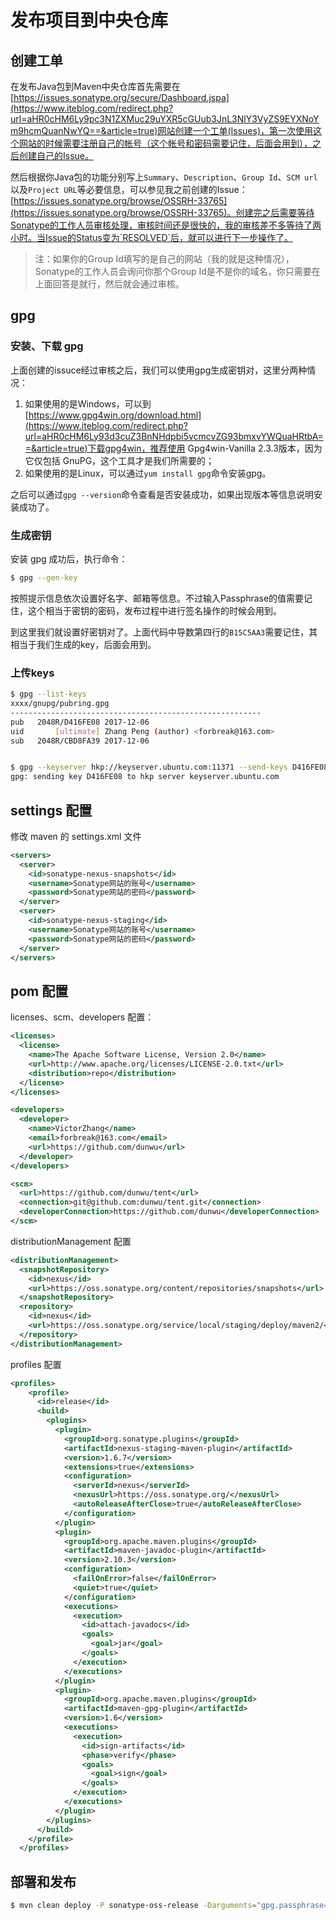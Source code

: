 # 发布项目到中央仓库

## 创建工单

在发布Java包到Maven中央仓库首先需要在[https://issues.sonatype.org/secure/Dashboard.jspa](https://www.iteblog.com/redirect.php?url=aHR0cHM6Ly9pc3N1ZXMuc29uYXR5cGUub3JnL3NlY3VyZS9EYXNoYm9hcmQuanNwYQ==&article=true)网站创建一个工单(Issues)，第一次使用这个网站的时候需要注册自己的帐号（这个帐号和密码需要记住，后面会用到），之后创建自己的Issue。

然后根据你Java包的功能分别写上`Summary`、`Description`、`Group Id`、`SCM url`以及`Project URL`等必要信息，可以参见我之前创建的Issue：[https://issues.sonatype.org/browse/OSSRH-33765](https://issues.sonatype.org/browse/OSSRH-33765)。创建完之后需要等待Sonatype的工作人员审核处理，审核时间还是很快的，我的审核差不多等待了两小时。当Issue的Status变为`RESOLVED`后，就可以进行下一步操作了。

> 注：如果你的Group Id填写的是自己的网站（我的就是这种情况），Sonatype的工作人员会询问你那个Group Id是不是你的域名，你只需要在上面回答是就行，然后就会通过审核。

## gpg

### 安装、下载 gpg

上面创建的issuce经过审核之后，我们可以使用gpg生成密钥对，这里分两种情况：

1. 如果使用的是Windows，可以到[https://www.gpg4win.org/download.html](https://www.iteblog.com/redirect.php?url=aHR0cHM6Ly93d3cuZ3BnNHdpbi5vcmcvZG93bmxvYWQuaHRtbA==&article=true)下载gpg4win，推荐使用 Gpg4win-Vanilla 2.3.3版本，因为它仅包括 GnuPG，这个工具才是我们所需要的；
2. 如果使用的是Linux，可以通过`yum install gpg`命令安装gpg。

之后可以通过`gpg --version`命令查看是否安装成功，如果出现版本等信息说明安装成功了。

### 生成密钥

安装 gpg 成功后，执行命令：

```bash
$ gpg --gen-key
```

按照提示信息依次设置好名字、邮箱等信息。不过输入Passphrase的值需要记住，这个相当于密钥的密码，发布过程中进行签名操作的时候会用到。

到这里我们就设置好密钥对了。上面代码中导数第四行的`B15C5AA3`需要记住，其相当于我们生成的key，后面会用到。

### 上传keys

```bash
$ gpg --list-keys
xxxx/gnupg/pubring.gpg
--------------------------------------------------------
pub   2048R/D416FE08 2017-12-06
uid       [ultimate] Zhang Peng (author) <forbreak@163.com>
sub   2048R/CBD8FA39 2017-12-06


$ gpg --keyserver hkp://keyserver.ubuntu.com:11371 --send-keys D416FE08
gpg: sending key D416FE08 to hkp server keyserver.ubuntu.com
```

## settings 配置

修改 maven 的 settings.xml 文件

```xml
<servers>
  <server>
    <id>sonatype-nexus-snapshots</id>
    <username>Sonatype网站的账号</username>
    <password>Sonatype网站的密码</password>
  </server>
  <server>
    <id>sonatype-nexus-staging</id>
    <username>Sonatype网站的账号</username>
    <password>Sonatype网站的密码</password>
  </server>
</servers>
```

## pom 配置

licenses、scm、developers 配置：

```xml
<licenses>
  <license>
    <name>The Apache Software License, Version 2.0</name>
    <url>http://www.apache.org/licenses/LICENSE-2.0.txt</url>
    <distribution>repo</distribution>
  </license>
</licenses>

<developers>
  <developer>
    <name>VictorZhang</name>
    <email>forbreak@163.com</email>
    <url>https://github.com/dunwu</url>
  </developer>
</developers>

<scm>
  <url>https://github.com/dunwu/tent</url>
  <connection>git@github.com:dunwu/tent.git</connection>
  <developerConnection>https://github.com/dunwu</developerConnection>
</scm>
```

distributionManagement 配置

```xml
<distributionManagement>
  <snapshotRepository>
    <id>nexus</id>
    <url>https://oss.sonatype.org/content/repositories/snapshots</url>
  </snapshotRepository>
  <repository>
    <id>nexus</id>
    <url>https://oss.sonatype.org/service/local/staging/deploy/maven2/</url>
  </repository>
</distributionManagement>	
```

profiles 配置

```xml
<profiles>
    <profile>
      <id>release</id>
      <build>
        <plugins>
          <plugin>
            <groupId>org.sonatype.plugins</groupId>
            <artifactId>nexus-staging-maven-plugin</artifactId>
            <version>1.6.7</version>
            <extensions>true</extensions>
            <configuration>
              <serverId>nexus</serverId>
              <nexusUrl>https://oss.sonatype.org/</nexusUrl>
              <autoReleaseAfterClose>true</autoReleaseAfterClose>
            </configuration>
          </plugin>
          <plugin>
            <groupId>org.apache.maven.plugins</groupId>
            <artifactId>maven-javadoc-plugin</artifactId>
            <version>2.10.3</version>
            <configuration>
              <failOnError>false</failOnError>
              <quiet>true</quiet>
            </configuration>
            <executions>
              <execution>
                <id>attach-javadocs</id>
                <goals>
                  <goal>jar</goal>
                </goals>
              </execution>
            </executions>
          </plugin>
          <plugin>
            <groupId>org.apache.maven.plugins</groupId>
            <artifactId>maven-gpg-plugin</artifactId>
            <version>1.6</version>
            <executions>
              <execution>
                <id>sign-artifacts</id>
                <phase>verify</phase>
                <goals>
                  <goal>sign</goal>
                </goals>
              </execution>
            </executions>
          </plugin>
        </plugins>
      </build>
    </profile>
  </profiles>
```

## 部署和发布

```bash
$ mvn clean deploy -P sonatype-oss-release -Darguments="gpg.passphrase=设置gpg设置密钥时候输入的Passphrase" -Dmaven.test.skip=true
```